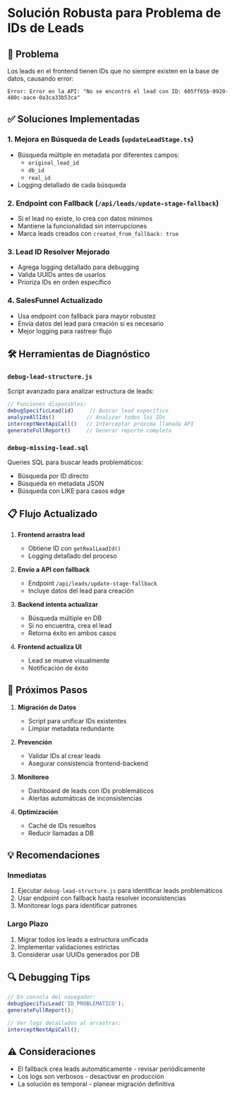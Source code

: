 # Solución Robusta para Problema de IDs de Leads

## 🐛 Problema
Los leads en el frontend tienen IDs que no siempre existen en la base de datos, causando error:
```
Error: Error en la API: "No se encontró el lead con ID: 605ff65b-0920-480c-aace-0a3ca33b53ca"
```

## ✅ Soluciones Implementadas

### 1. Mejora en Búsqueda de Leads (`updateLeadStage.ts`)
- Búsqueda múltiple en metadata por diferentes campos:
  - `original_lead_id`
  - `db_id`
  - `real_id`
- Logging detallado de cada búsqueda

### 2. Endpoint con Fallback (`/api/leads/update-stage-fallback`)
- Si el lead no existe, lo crea con datos mínimos
- Mantiene la funcionalidad sin interrupciones
- Marca leads creados con `created_from_fallback: true`

### 3. Lead ID Resolver Mejorado
- Agrega logging detallado para debugging
- Valida UUIDs antes de usarlos
- Prioriza IDs en orden específico

### 4. SalesFunnel Actualizado
- Usa endpoint con fallback para mayor robustez
- Envía datos del lead para creación si es necesario
- Mejor logging para rastrear flujo

## 🛠️ Herramientas de Diagnóstico

### `debug-lead-structure.js`
Script avanzado para analizar estructura de leads:
```javascript
// Funciones disponibles:
debugSpecificLead(id)     // Buscar lead específico
analyzeAllIds()          // Analizar todos los IDs
interceptNextApiCall()   // Interceptar próxima llamada API
generateFullReport()     // Generar reporte completo
```

### `debug-missing-lead.sql`
Queries SQL para buscar leads problemáticos:
- Búsqueda por ID directo
- Búsqueda en metadata JSON
- Búsqueda con LIKE para casos edge

## 📋 Flujo Actualizado

1. **Frontend arrastra lead**
   - Obtiene ID con `getRealLeadId()`
   - Logging detallado del proceso

2. **Envío a API con fallback**
   - Endpoint `/api/leads/update-stage-fallback`
   - Incluye datos del lead para creación

3. **Backend intenta actualizar**
   - Búsqueda múltiple en DB
   - Si no encuentra, crea el lead
   - Retorna éxito en ambos casos

4. **Frontend actualiza UI**
   - Lead se mueve visualmente
   - Notificación de éxito

## 🚀 Próximos Pasos

1. **Migración de Datos**
   - Script para unificar IDs existentes
   - Limpiar metadata redundante

2. **Prevención**
   - Validar IDs al crear leads
   - Asegurar consistencia frontend-backend

3. **Monitoreo**
   - Dashboard de leads con IDs problemáticos
   - Alertas automáticas de inconsistencias

4. **Optimización**
   - Caché de IDs resueltos
   - Reducir llamadas a DB

## 💡 Recomendaciones

### Inmediatas
1. Ejecutar `debug-lead-structure.js` para identificar leads problemáticos
2. Usar endpoint con fallback hasta resolver inconsistencias
3. Monitorear logs para identificar patrones

### Largo Plazo
1. Migrar todos los leads a estructura unificada
2. Implementar validaciones estrictas
3. Considerar usar UUIDs generados por DB

## 🔍 Debugging Tips

```javascript
// En consola del navegador:
debugSpecificLead('ID_PROBLEMATICO');
generateFullReport();

// Ver logs detallados al arrastrar:
interceptNextApiCall();
```

## ⚠️ Consideraciones

- El fallback crea leads automáticamente - revisar periódicamente
- Los logs son verbosos - desactivar en producción
- La solución es temporal - planear migración definitiva